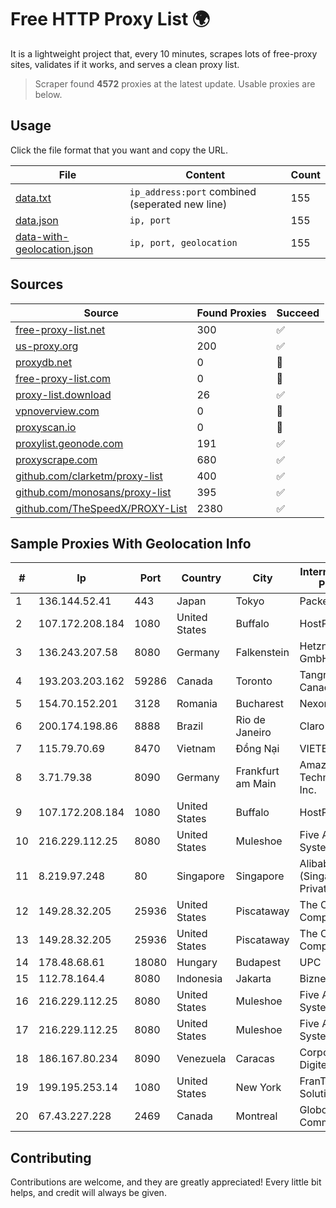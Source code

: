 
# Free HTTP Proxy List 🌍

It is a lightweight project that, every 10 minutes, scrapes lots of free-proxy sites, validates if it works, and serves a clean proxy list.


> Scraper found **4572** proxies at the latest update. Usable proxies are below.

## Usage

Click the file format that you want and copy the URL.


|File|Content|Count|
|----|-------|-----|
|[data.txt](https://raw.githubusercontent.com/themiralay/Proxy-List-World/master/data.txt)|`ip_address:port` combined (seperated new line)|155|
|[data.json](https://raw.githubusercontent.com/themiralay/Proxy-List-World/master/data.json)|`ip, port`|155|
|[data-with-geolocation.json](https://raw.githubusercontent.com/themiralay/Proxy-List-World/master/data-with-geolocation.json)|`ip, port, geolocation`|155|

## Sources

|Source|Found Proxies|Succeed|
|------|-------------|-------|
|[free-proxy-list.net](https://free-proxy-list.net)|300|✅|
|[us-proxy.org](https://www.us-proxy.org)|200|✅|
|[proxydb.net](http://proxydb.net)|0|🚫|
|[free-proxy-list.com](https://free-proxy-list.com/?page=&port=&type%5B%5D=http&type%5B%5D=https&up_time=0&search=Search)|0|🚫|
|[proxy-list.download](https://www.proxy-list.download/HTTP)|26|✅|
|[vpnoverview.com](https://vpnoverview.com/privacy/anonymous-browsing/free-proxy-servers)|0|🚫|
|[proxyscan.io](https://www.proxyscan.io)|0|🚫|
|[proxylist.geonode.com](https://proxylist.geonode.com/api/proxy-list?limit=300&page=1&sort_by=lastChecked&sort_type=desc&protocols=http,https)|191|✅|
|[proxyscrape.com](https://api.proxyscrape.com/v2/?request=displayproxies&protocol=http&timeout=10000&country=all&ssl=all&anonymity=all)|680|✅|
|[github.com/clarketm/proxy-list](https://raw.githubusercontent.com/clarketm/proxy-list/master/proxy-list-raw.txt)|400|✅|
|[github.com/monosans/proxy-list](https://raw.githubusercontent.com/monosans/proxy-list/main/proxies/http.txt)|395|✅|
|[github.com/TheSpeedX/PROXY-List](https://raw.githubusercontent.com/TheSpeedX/PROXY-List/master/http.txt)|2380|✅|


## Sample Proxies With Geolocation Info

|#|Ip|Port|Country|City|Internet Service Provider|
|-|--|----|-------|----|-------------------------|
|1|136.144.52.41|443|Japan|Tokyo|Packet Host, Inc.|
|2|107.172.208.184|1080|United States|Buffalo|HostPapa|
|3|136.243.207.58|8080|Germany|Falkenstein|Hetzner Online GmbH|
|4|193.203.203.162|59286|Canada|Toronto|Tangram Canada Inc.|
|5|154.70.152.201|3128|Romania|Bucharest|NexonHost Srl|
|6|200.174.198.86|8888|Brazil|Rio de Janeiro|Claro S.A|
|7|115.79.70.69|8470|Vietnam|Đồng Nại|VIETELftth|
|8|3.71.79.38|8090|Germany|Frankfurt am Main|Amazon Technologies Inc.|
|9|107.172.208.184|1080|United States|Buffalo|HostPapa|
|10|216.229.112.25|8080|United States|Muleshoe|Five Area Systems, LLC|
|11|8.219.97.248|80|Singapore|Singapore|Alibaba Cloud (Singapore) Private Limited|
|12|149.28.32.205|25936|United States|Piscataway|The Constant Company|
|13|149.28.32.205|25936|United States|Piscataway|The Constant Company|
|14|178.48.68.61|18080|Hungary|Budapest|UPC|
|15|112.78.164.4|8080|Indonesia|Jakarta|Biznet Networks|
|16|216.229.112.25|8080|United States|Muleshoe|Five Area Systems, LLC|
|17|216.229.112.25|8080|United States|Muleshoe|Five Area Systems, LLC|
|18|186.167.80.234|8090|Venezuela|Caracas|Corporacion Digitel C.A|
|19|199.195.253.14|1080|United States|New York|FranTech Solutions|
|20|67.43.227.228|2469|Canada|Montreal|GloboTech Communications|



## Contributing

Contributions are welcome, and they are greatly appreciated! Every
little bit helps, and credit will always be given.

